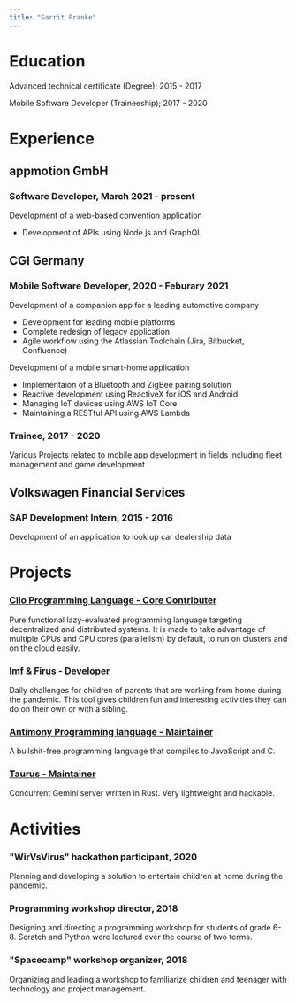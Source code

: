 ```yaml
---
title: "Garrit Franke"
---
```


# Education

Advanced technical certificate (Degree); 2015 - 2017

Mobile Software Developer (Traineeship); 2017 - 2020

# Experience

## appmotion GmbH

### Software Developer, March 2021 - present

Development of a web-based convention application

* Development of APIs using Node.js and GraphQL

## CGI Germany

### Mobile Software Developer, 2020 - Feburary 2021

Development of a companion app for a leading automotive company

* Development for leading mobile platforms
* Complete redesign of legacy application
* Agile workflow using the Atlassian Toolchain (Jira, Bitbucket, Confluence)

Development of a mobile smart-home application

* Implementaion of a Bluetooth and ZigBee pairing solution
* Reactive development using ReactiveX for iOS and Android
* Managing IoT devices using AWS IoT Core
* Maintaining a RESTful API using AWS Lambda

### Trainee, 2017 - 2020

Various Projects related to mobile app development in fields including fleet
management and game development

## Volkswagen Financial Services

### SAP Development Intern, 2015 - 2016

Development of an application to look up car dealership data

# Projects

### [Clio Programming Language - Core Contributer](https://clio-lang.org/)

Pure functional lazy-evaluated programming language targeting decentralized and
distributed systems. It is made to take advantage of multiple CPUs and CPU
cores (parallelism) by default, to run on clusters and on the cloud easily.

### [Imf & Firus - Developer](https://imfundfirus.de/)

Daily challenges for children of parents that are working from home during the
pandemic. This tool gives children fun and interesting activities they can do
on their own or with a sibling.

### [Antimony Programming language - Maintainer](https://github.com/antimony-lang/antimony)

A bullshit-free programming language that compiles to JavaScript and C.

### [Taurus - Maintainer](https://github.com/garritfra/taurus)

Concurrent Gemini server written in Rust. Very lightweight and hackable.

# Activities

### "WirVsVirus" hackathon participant, 2020

Planning and developing a solution to entertain children at home during the pandemic.

### Programming workshop director, 2018

Designing and directing a programming workshop for students of grade 6-8.
Scratch and Python were lectured over the course of two terms.

### "Spacecamp" workshop organizer, 2018

Organizing and leading a workshop to familiarize children and teenager with
technology and project management.
